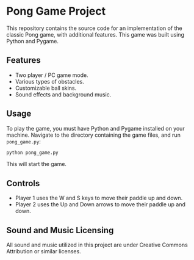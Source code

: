 # Pong Game Project

This repository contains the source code for an implementation of the classic Pong game, with additional features. This game was built using Python and Pygame.

## Features

- Two player / PC game mode.
- Various types of obstacles.
- Customizable ball skins.
- Sound effects and background music.

## Usage

To play the game, you must have Python and Pygame installed on your machine. Navigate to the directory containing the game files, and run `pong_game.py`:

```bash
python pong_game.py

```

This will start the game.

## Controls

- Player 1 uses the W and S keys to move their paddle up and down.
- Player 2 uses the Up and Down arrows to move their paddle up and down.

## Sound and Music Licensing

All sound and music utilized in this project are under Creative Commons Attribution or similar licenses.

